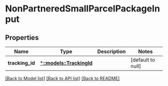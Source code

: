 # NonPartneredSmallParcelPackageInput

## Properties
Name | Type | Description | Notes
------------ | ------------- | ------------- | -------------
**tracking_id** | [***::models::TrackingId**](TrackingId.md) |  | [default to null]

[[Back to Model list]](../README.md#documentation-for-models) [[Back to API list]](../README.md#documentation-for-api-endpoints) [[Back to README]](../README.md)


